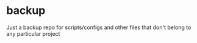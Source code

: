 # backup
Just a backup repo for scripts/configs and other files that don't belong to any particular project
